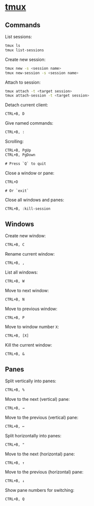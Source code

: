 # [tmux](https://github.com/tmux/tmux)

## Commands

List sessions:

```bash
tmux ls
tmux list-sessions
```

Create new session:

```bash
tmux new -s <session name>
tmux new-session -s <session name>
```

Attach to session:

```bash
tmux attach -t <target session>
tmux attach-session -t <target session>
```

Detach current client:

```txt
CTRL+B, D
```

Give named commands:

```txt
CTRL+B, :
```

Scrolling:

```txt
CTRL+B, PgUp
CTRL+B, PgDown

# Press `Q` to quit
```

Close a window or pane:

```txt
CTRL+D

# Or `exit`
```

Close all windows and panes:

```txt
CTRL+B, :kill-session
```

## Windows

Create new window:

```txt
CTRL+B, C
```

Rename current window:

```txt
CTRL+B, ,
```

List all windows:

```txt
CTRL+B, W
```

Move to next window:

```txt
CTRL+B, N
```

Move to previous window:

```txt
CTRL+B, P
```

Move to window number `X`:

```txt
CTRL+B, [X]
```

Kill the current window:

```txt
CTRL+B, &
```

## Panes

Split vertically into panes:

```txt
CTRL+B, %
```

Move to the next (vertical) pane:

```txt
CTRL+B, →
```

Move to the previous (vertical) pane:

```txt
CTRL+B, ←
```

Split horizontally into panes:

```txt
CTRL+B, "
```

Move to the next (horizontal) pane:

```txt
CTRL+B, ↑
```

Move to the previous (horizontal) pane:

```txt
CTRL+B, ↓
```

Show pane numbers for switching:

```txt
CTRL+B, Q
```
